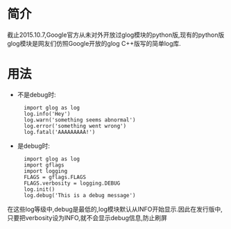 ﻿# 简介
截止2015.10.7,Google官方从未对外开放过glog模块的python版,现有的python版glog模块是网友们仿照Google开放的glog C++版写的简单log库.

# 用法
* 不是debug时:

        import glog as log
        log.info('Hey')
        log.warn('something seems abnormal')
        log.error('something went wrong')
        log.fatal('AAAAAAAAA!')

* 是debug时:

        import glog as log
        import gflags 
        import logging
        FLAGS = gflags.FLAGS
        FLAGS.verbosity = logging.DEBUG
        log.init()
        log.debug('This is a debug message')
        
在这些log等级中,debug是最低的,log模块默认从INFO开始显示.因此在发行版中,只要把verbosity设为INFO,就不会显示debug信息,防止刷屏